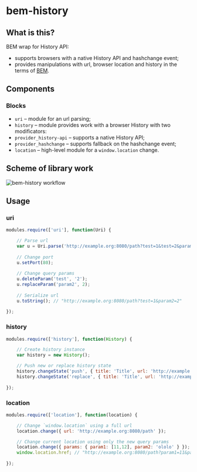 bem-history
===========

## What is this?
BEM wrap for History API:
* supports browsers with a native History API and hashchange event;
* provides manipulations with url, browser location and history in the terms of [BEM](http://bem.info/).

## Components

### Blocks
* `uri` – module for an url parsing;
* `history` – module provides work with a browser History with two modificators:
 * `provider_history-api` – supports a native History API;
 * `provider_hashchange` – supports fallback on the hashchange event;
* `location` – high-level module for a `window.location` change.

## Scheme of library work

![bem-history workflow](https://dl.dropboxusercontent.com/u/1122837/bem-history_from-browser.svg)



## Usage

### uri
```js
modules.require(['uri'], function(Uri) {

    // Parse url
    var u = Uri.parse('http://example.org:8080/path?test=1&test=2&param2=22');
    
    // Change port
    u.setPort(80);
    
    // Change query params
    u.deleteParam('test', '2');
    u.replaceParam('param2', 2);
    
    // Serialize url
    u.toString(); // "http://example.org:8080/path?test=1&param2=2"
    
});
```

### history
```js
modules.require(['history'], function(History) {

    // Create history instance
    var history = new History();

    // Push new or replace history state
    history.changeState('push', { title: 'Title', url: 'http://example.org:8080/path' });
    history.changeState('replace', { title: 'Title', url: 'http://example.org:8080/path?test=1' });
    
});
```

### location
```js
modules.require(['location'], function(location) {

    // Change `window.location` using a full url
    location.change({ url: 'http://example.org:8080/path' });

    // Change current location using only the new query params
    location.change({ params: { param1: [11,12], param2: 'ololo' } });
    window.location.href; // "http://example.org:8080/path?param1=11&param1=12&param2=ololo"  
    
});
```

